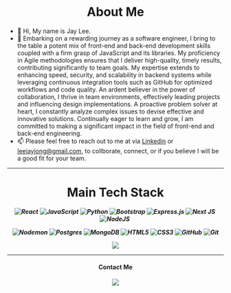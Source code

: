 
<h1 align='center'> About Me</h1>

- 👋 Hi, My name is Jay Lee.
- 👀 Embarking on a rewarding journey as a software engineer, I bring to the table a potent mix of front-end and back-end development skills coupled with a firm grasp of JavaScript and its libraries. My proficiency in Agile methodologies ensures that I deliver high-quality, timely results, contributing significantly to team goals.
My expertise extends to enhancing speed, security, and scalability in backend systems while leveraging continuous integration tools such as GitHub for optimized workflows and code quality. An ardent believer in the power of collaboration, I thrive in team environments, effectively leading projects and influencing design implementations.
A proactive problem solver at heart, I constantly analyze complex issues to devise effective and innovative solutions. Continually eager to learn and grow, I am committed to making a significant impact in the field of front-end and back-end engineering.
- 📫 Please feel free to reach out to me at via [Linkedin](https://www.linkedin.com/in/jayjonglee/) or leejayjong@gmail.com, to collborate, connect, or if you believe I will be a good fit for your team.

<!---
jaylee1021/jaylee1021 is a ✨ special ✨ repository because its `README.md` (this file) appears on your GitHub profile.
You can click the Preview link to take a look at your changes.
--->

<hr />
<div  align='center'>
<h1>
  Main Tech Stack
</h1>

***<p align="center">![React](https://img.shields.io/badge/react-%2320232a.svg?style=for-the-badge&logo=react&logoColor=%2361DAFB)&nbsp;![JavaScript](https://img.shields.io/badge/javascript-%23323330.svg?style=for-the-badge&logo=javascript&logoColor=%23F7DF1E)&nbsp;![Python](https://img.shields.io/badge/python-3670A0?style=for-the-badge&logo=python&logoColor=ffdd54)&nbsp;![Bootstrap](https://img.shields.io/badge/bootstrap-%238511FA.svg?style=for-the-badge&logo=bootstrap&logoColor=white)&nbsp;![Express.js](https://img.shields.io/badge/express.js-%23404d59.svg?style=for-the-badge&logo=express&logoColor=%2361DAFB)&nbsp;![Next JS](https://img.shields.io/badge/Next-black?style=for-the-badge&logo=next.js&logoColor=white)&nbsp;![NodeJS](https://img.shields.io/badge/node.js-6DA55F?style=for-the-badge&logo=node.js&logoColor=white)&nbsp;</p>***
***<p align="center">![Nodemon](https://img.shields.io/badge/NODEMON-%23323330.svg?style=for-the-badge&logo=nodemon&logoColor=%BBDEAD)&nbsp;![Postgres](https://img.shields.io/badge/postgres-%23316192.svg?style=for-the-badge&logo=postgresql&logoColor=white)&nbsp;![MongoDB](https://img.shields.io/badge/MongoDB-%234ea94b.svg?style=for-the-badge&logo=mongodb&logoColor=white)&nbsp;![HTML5](https://img.shields.io/badge/html5-%23E34F26.svg?style=for-the-badge&logo=html5&logoColor=white)&nbsp;![CSS3](https://img.shields.io/badge/css3-%231572B6.svg?style=for-the-badge&logo=css3&logoColor=white)&nbsp;![GitHub](https://img.shields.io/badge/github-%23121011.svg?style=for-the-badge&logo=github&logoColor=white)&nbsp;![Git](https://img.shields.io/badge/git-%23F05033.svg?style=for-the-badge&logo=git&logoColor=white)</p>***
<p >
  <img  src="https://github-readme-stats.vercel.app/api/top-langs/?username=jaylee1021&layout=compact&theme=tokyonight&langs_count=6" />
</p>
<hr />
<h4>
  Contact Me
</h4>
<a href="https://www.linkedin.com/in/jayjonglee/" target="_blank">
   <img src="https://img.shields.io/badge/LinkedIn-0077B5?style=for-the-badge&logo=linkedin&logoColor=0e76a8&color=black">
</a>
</div>
